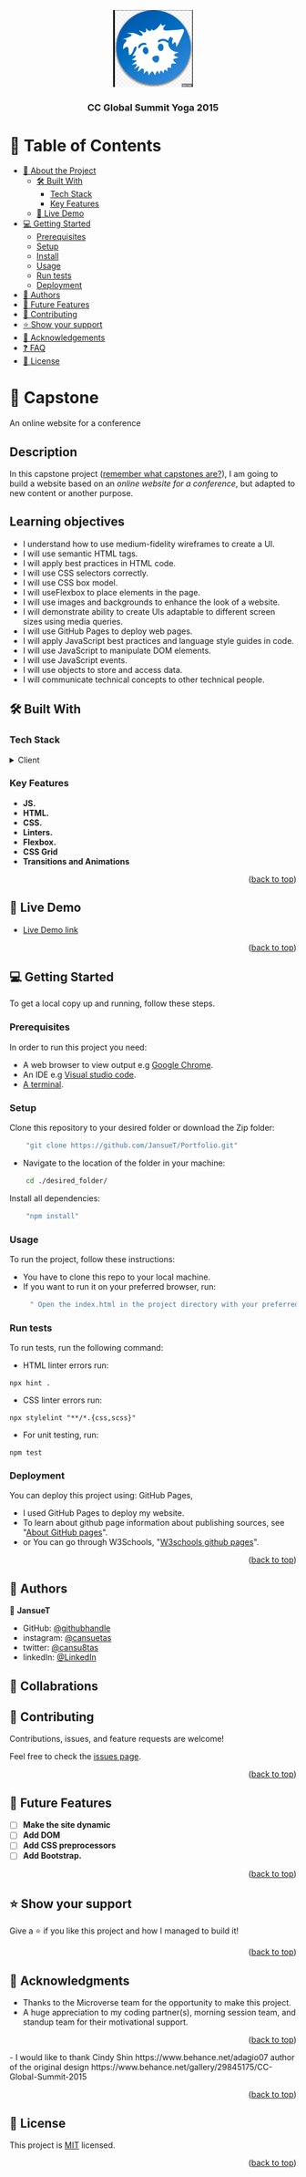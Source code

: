 <a name="CC Global Summit Yoga 2015"></a>

<div align="center">

  <img src="./images/downdog img.png" alt="logo" width="140"  height="auto" />
  <br/>

  <h3><b>CC Global Summit Yoga 2015</b></h3>

</div>

<a name="readme-top"></a>

# :green_book: Table of Contents

- [:book: About the Project](#about-project)
  - [:hammer_and_wrench: Built With](#built-with)
    - [Tech Stack](#tech-stack)
    - [Key Features](#key-features)
  - [:rocket: Live Demo](#live-demo)
- [:computer: Getting Started](#getting-started)
  - [Prerequisites](#prerequisites)
  - [Setup](#setup)
  - [Install](#install)
  - [Usage](#usage)
  - [Run tests](#run-tests)
  - [Deployment](#triangular_flag_on_post-deployment)
- [👥 Authors](#authors)
- [🔭 Future Features](#future-features)
- [🤝 Contributing](#contributing)
- [⭐️ Show your support](#support)
- [🙏 Acknowledgements](#acknowledgements)
- [❓ FAQ](#faq)
- [📝 License](#license)

<!-- PROJECT DESCRIPTION -->

# 📖 Capstone<a name="Capstone - module1"></a>

  An online website for a conference

## Description

In this capstone project ([remember what capstones are?](https://github.com/microverseinc/curriculum-html-css/blob/main/articles/capstone_intro.md)), I am going to build a website based on an *online website for a conference*, but adapted to new content or another purpose.

## Learning objectives

- I understand how to use medium-fidelity wireframes to create a UI.
- I will use semantic HTML tags.
- I will apply best practices in HTML code.
- I will use CSS selectors correctly.
- I will use CSS box model.
- I will useFlexbox to place elements in the page.
- I will use images and backgrounds to enhance the look of a website.
- I will demonstrate ability to create UIs adaptable to different screen sizes using media queries.
- I will use GitHub Pages to deploy web pages.
- I will apply JavaScript best practices and language style guides in code.
- I will use JavaScript to manipulate DOM elements.
- I will use JavaScript events.
- I will use objects to store and access data.
- I will communicate technical concepts to other technical people.

## 🛠 Built With <a name="built-with"></a>

### Tech Stack <a name="tech-stack"></a>

<details>
  <summary>Client</summary>
  <ul>
    <li><a href="https://developer.mozilla.org/en-US/docs/Web/HTML">HTML</a></li>
    <li><a href="https://developer.mozilla.org/en-US/docs/Web/CSS">CSS</a></li>
    <li><a href="https://developer.mozilla.org/en-US/docs/Web/JS">CSS</a></li>
    <li><a href="https://css-tricks.com/snippets/css/a-guide-to-flexbox/">FlexBox</a></li>
    <li><a href="https://mozilla.github.io/addons-linter/">Linters</a></li>
  </ul>
</details>

<!-- Features -->

### Key Features <a name="key-features"></a>

- **JS.**
- **HTML.**
- **CSS.**
- **Linters.**
- **Flexbox.**
- **CSS Grid**
- **Transitions and Animations**
<p align="right">(<a href="#readme-top">back to top</a>)</p>

<!-- LIVE DEMO -->

## 🚀 Live Demo <a name ="live-demo"></a>

- [Live Demo link](https://jansuet.github.io/Portfolio/)
<p align="right">(<a href="#readme-top">back to top</a>)</p>

## :computer: Getting Started <a name="getting-started"></a>

To get a local copy up and running, follow these steps.

### Prerequisites

In order to run this project you need:

- A web browser to view output e.g [Google Chrome](https://www.google.com/chrome/).
- An IDE e.g [Visual studio code](https://code.visualstudio.com/).
- [A terminal](https://code.visualstudio.com/docs/terminal/basics).

### Setup

Clone this repository to your desired folder or download the Zip folder:

```sh
    "git clone https://github.com/JansueT/Portfolio.git"
```

- Navigate to the location of the folder in your machine:

```sh
    cd ./desired_folder/
```

Install all dependencies:

```sh
    "npm install"
```

### Usage

To run the project, follow these instructions:

- You have to clone this repo to your local machine.
- If you want to run it on your preferred browser, run:

```sh
     " Open the index.html in the project directory with your preferred browser"
```

### Run tests

To run tests, run the following command:

- HTML linter errors run:

```
npx hint .
```

- CSS linter errors run:

```
npx stylelint "**/*.{css,scss}"
```

- For unit testing, run:

```
npm test
```

### Deployment <a name="deployment"></a>

You can deploy this project using: GitHub Pages,

- I used GitHub Pages to deploy my website.
- To learn about github page information about publishing sources, see "[About GitHub pages](https://docs.github.com/en/pages/getting-started-with-github-pages/about-github-pages#publishing-sources-for-github-pages-sites)".
- or You can go through W3Schools, "[W3schools github pages](https://www.w3schools.com/git/git_remote_pages.asp?remote=github)".
<p align="right">(<a href="#readme-top">back to top</a>)</p>

<!-- AUTHORS -->

## 👥 Authors <a name="authors"></a>

👤 **JansueT**

- GitHub: [@githubhandle](https://github.com/JansueT)
- instagram: [@cansuetas](https://instagram.com/cansuetas)
- twitter: [@cansu8tas](https://twitter.com/cansu8tas)
- linkedIn: [@LinkedIn](https://www.linkedin.com/in/cansu-tas-467844251/)

<!-- COLLABRATIONS-->

## 👥 Collabrations <a name="collabrationns"></a>

<!-- CONTRIBUTING -->

## 🤝 Contributing <a name="contributing"></a>

Contributions, issues, and feature requests are welcome!

Feel free to check the [issues page](https://github.com/JansueT/Hello-microverse-project/issues/).

<p align="right">(<a href="#readme-top">back to top</a>)</p>

<!-- Features -->

## :telescope: Future Features <a name="future-features"></a>

- [ ] **Make the site dynamic**
- [ ] **Add DOM**
- [ ] **Add CSS preprocessors**
- [ ] **Add Bootstrap.**
<p align="right">(<a href="#readme-top">back to top</a>)</p>

<!-- SUPPORT -->

## ⭐️ Show your support <a name="support"></a>

Give a :star:️ if you like this project and how I managed to build it!

<p align="right">(<a href="#readme-top">back to top</a>)</p>

<!-- ACKNOWLEDGEMENTS -->

## 🙏 Acknowledgments <a name="acknowledgements"></a>

- Thanks to the Microverse team for the opportunity to make this project.
- A huge appreciation to my coding partner(s), morning session team, and standup team for their motivational support.
<p align="right">(<a href="#readme-top">back to top</a>)</p>
- I would like to thank Cindy Shin https://www.behance.net/adagio07 author of the original design https://www.behance.net/gallery/29845175/CC-Global-Summit-2015

<p align="right">(<a href="https://www.behance.net/adagio07">back to top</a>)</p>

<!-- LICENSE -->

## 📝 License <a name="license"></a>

This project is [MIT](./LICENSE.md) licensed.

<p align="right">(<a href="#readme-top">back to top</a>)</p>